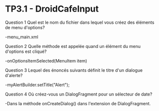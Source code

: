 TP3.1 - DroidCafeInput
==============================

Question 1
Quel est le nom du fichier dans lequel vous créez des éléments de menu d'options?

-menu_main.xml

Question 2
Quelle méthode est appelée quand un élément du menu d'options est cliqué?

-onOptionsItemSelected(MenuItem item)

Question 3
Lequel des énoncés suivants définit le titre d'un dialogue d'alerte?

-myAlertBuilder.setTitle("Alert");

Question 4
Où créez-vous un DialogFragment pour un sélecteur de date?

-Dans la méthode onCreateDialog() dans l'extension de DialogFragment.
